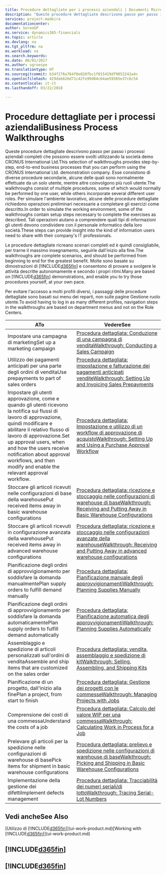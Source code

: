 ```yaml
---
title: Procedure dettagliate per i processi aziendali | Documenti Microsoft
description: "Queste procedure dettagliate descrivono passo per passo i processi aziendali completi che possono essere svolti utilizzando la società demo CRONUS International Ltd. Esse consistono di diverse procedure secondarie, alcune delle quali sono normalmente effettuate da un solo utente, mentre altre coinvolgono più ruoli utente. Per simulare l'ambiente lavorativo, alcune delle procedure dettagliate richiedono operazioni preliminari necessarie a completare gli esercizi come descritto. Tali operazioni aiutano a comprendere quali tipi di informazioni gli utenti devono condividere con il personale informatico della loro società."
services: project-madeira
documentationcenter: 
author: SorenGP
ms.service: dynamics365-financials
ms.topic: article
ms.devlang: na
ms.tgt_pltfrm: na
ms.workload: na
ms.search.keywords: 
ms.date: 08/01/2017
ms.author: sgroespe
ms.translationtype: HT
ms.sourcegitcommit: b34f276a764f0e828fbc1f015429df9852242a4c
ms.openlocfilehash: 429dab626d71c42fe99d84c64ae59365e37c6c54
ms.contentlocale: it-it
ms.lasthandoff: 03/22/2018

---
```

# <a name="business-process-walkthroughs"></a><span data-ttu-id="86a60-106">Procedure dettagliate per i processi aziendali</span><span class="sxs-lookup"><span data-stu-id="86a60-106">Business Process Walkthroughs</span></span>
<span data-ttu-id="86a60-107">Queste procedure dettagliate descrivono passo per passo i processi aziendali completi che possono essere svolti utilizzando la società demo CRONUS International Ltd.</span><span class="sxs-lookup"><span data-stu-id="86a60-107">This selection of walkthroughs provides step-by-step, end-to-end business processes that you can perform using the CRONUS International Ltd. demonstration company.</span></span> <span data-ttu-id="86a60-108">Esse consistono di diverse procedure secondarie, alcune delle quali sono normalmente effettuate da un solo utente, mentre altre coinvolgono più ruoli utente.</span><span class="sxs-lookup"><span data-stu-id="86a60-108">The walkthroughs consist of multiple procedures, some of which would normally be performed by one user, while others incorporate several different user roles.</span></span> <span data-ttu-id="86a60-109">Per simulare l'ambiente lavorativo, alcune delle procedure dettagliate richiedono operazioni preliminari necessarie a completare gli esercizi come descritto.</span><span class="sxs-lookup"><span data-stu-id="86a60-109">In order to simulate the working environment, some of the walkthroughs contain setup steps necessary to complete the exercises as described.</span></span> <span data-ttu-id="86a60-110">Tali operazioni aiutano a comprendere quali tipi di informazioni gli utenti devono condividere con il personale informatico della loro società.</span><span class="sxs-lookup"><span data-stu-id="86a60-110">These steps can provide insight into the kind of information users need to share with their company's IT professionals.</span></span>  

 <span data-ttu-id="86a60-111">Le procedure dettagliate ricreano scenari completi ed è quindi consigliabile, per trarne il massimo insegnamento, seguirle dall'inizio alla fine.</span><span class="sxs-lookup"><span data-stu-id="86a60-111">The walkthroughs are complete scenarios, and should be performed from beginning to end for the greatest benefit.</span></span> <span data-ttu-id="86a60-112">Molte sono basate su dimostrazioni di [!INCLUDE[d365fin](includes/d365fin_md.md)] e consentono di provare a svolgere le attività descritte autonomamente e secondo i propri ritmi.</span><span class="sxs-lookup"><span data-stu-id="86a60-112">Many are based on [!INCLUDE[d365fin](includes/d365fin_md.md)] demonstrations, and enable you to try those procedures yourself, at your own pace.</span></span>  

 <span data-ttu-id="86a60-113">Per evitare l'accesso a molti profili diversi, i passaggi delle procedure dettagliate sono basati sui menu dei reparti, non sulle pagine Gestione ruolo utente.</span><span class="sxs-lookup"><span data-stu-id="86a60-113">To avoid having to log in as many different profiles, navigation steps in the walkthroughs are based on department menus and not on the Role Centers.</span></span>  

|<span data-ttu-id="86a60-114">A</span><span class="sxs-lookup"><span data-stu-id="86a60-114">To</span></span>|<span data-ttu-id="86a60-115">Vedere</span><span class="sxs-lookup"><span data-stu-id="86a60-115">See</span></span>|  
|--------|---------|  
|<span data-ttu-id="86a60-116">Impostare una campagna di marketing</span><span class="sxs-lookup"><span data-stu-id="86a60-116">Set up a marketing campaign</span></span>|[<span data-ttu-id="86a60-117">Procedura dettagliata: Conduzione di una campagna di vendita</span><span class="sxs-lookup"><span data-stu-id="86a60-117">Walkthrough: Conducting a Sales Campaign</span></span>](walkthrough-conducting-a-sales-campaign.md)|  
|<span data-ttu-id="86a60-118">Utilizzo dei pagamenti anticipati per una parte degli ordini di vendita</span><span class="sxs-lookup"><span data-stu-id="86a60-118">Use prepayments to part of sales orders</span></span>|[<span data-ttu-id="86a60-119">Procedura dettagliata: impostazione e fatturazione dei pagamenti anticipati vendite</span><span class="sxs-lookup"><span data-stu-id="86a60-119">Walkthrough: Setting Up and Invoicing Sales Prepayments</span></span>](walkthrough-setting-up-and-invoicing-sales-prepayments.md)|  
|<span data-ttu-id="86a60-120">Impostare gli utenti approvazione, come e quando gli utenti ricevono la notifica sui flussi di lavoro di approvazione, quindi modificare e abilitare il relativo flusso di lavoro di approvazione.</span><span class="sxs-lookup"><span data-stu-id="86a60-120">Set up approval users, when and how the users receive notification about approval workflows, and then modify and enable the relevant approval workflow.</span></span>|[<span data-ttu-id="86a60-121">Procedura dettagliata: Impostazione e utilizzo di un workflow di approvazione di acquisto</span><span class="sxs-lookup"><span data-stu-id="86a60-121">Walkthrough: Setting Up and Using a Purchase Approval Workflow</span></span>](walkthrough-setting-up-and-using-a-purchase-approval-workflow.md)|  
|<span data-ttu-id="86a60-122">Stoccare gli articoli ricevuti nelle configurazioni di base della warehouse</span><span class="sxs-lookup"><span data-stu-id="86a60-122">Put received items away in basic warehouse configurations</span></span>|[<span data-ttu-id="86a60-123">Procedura dettagliata: ricezione e stoccaggio nelle configurazioni di warehouse di base</span><span class="sxs-lookup"><span data-stu-id="86a60-123">Walkthrough: Receiving and Putting Away in Basic Warehouse Configurations</span></span>](walkthrough-receiving-and-putting-away-in-basic-warehousing.md)|  
|<span data-ttu-id="86a60-124">Stoccare gli articoli ricevuti in configurazione avanzata della warehouse</span><span class="sxs-lookup"><span data-stu-id="86a60-124">Put received items away in advanced warehouse configurations</span></span>|[<span data-ttu-id="86a60-125">Procedura dettagliata: ricezione e stoccaggio nelle configurazioni avanzate della warehouse</span><span class="sxs-lookup"><span data-stu-id="86a60-125">Walkthrough: Receiving and Putting Away in advanced warehouse configurations</span></span>](walkthrough-receiving-and-putting-away-in-advanced-warehousing.md)|  
|<span data-ttu-id="86a60-126">Pianificazione degli ordini di approvvigionamento per soddisfare la domanda manualmente</span><span class="sxs-lookup"><span data-stu-id="86a60-126">Plan supply orders to fulfill demand manually</span></span>|[<span data-ttu-id="86a60-127">Procedura dettagliata: Pianificazione manuale degli approvvigionamenti</span><span class="sxs-lookup"><span data-stu-id="86a60-127">Walkthrough: Planning Supplies Manually</span></span>](walkthrough-planning-supplies-manually.md)|  
|<span data-ttu-id="86a60-128">Pianificazione degli ordini di approvvigionamento per soddisfare la domanda automaticamente</span><span class="sxs-lookup"><span data-stu-id="86a60-128">Plan supply orders to fulfill demand automatically</span></span>|[<span data-ttu-id="86a60-129">Procedura dettagliata: Pianificazione automatica degli approvvigionamenti</span><span class="sxs-lookup"><span data-stu-id="86a60-129">Walkthrough: Planning Supplies Automatically</span></span>](walkthrough-planning-supplies-automatically.md)|  
|<span data-ttu-id="86a60-130">Assemblaggio e spedizione di articoli personalizzati sull'ordini di vendita</span><span class="sxs-lookup"><span data-stu-id="86a60-130">Assemble and ship items that are customized on the sales order</span></span>|[<span data-ttu-id="86a60-131">Procedura dettagliata: vendita, assemblaggio e spedizione di kit</span><span class="sxs-lookup"><span data-stu-id="86a60-131">Walkthrough: Selling, Assembling, and Shipping Kits</span></span>](walkthrough-selling-assembling-and-shipping-kits.md)|  
|<span data-ttu-id="86a60-132">Pianificazione di un progetto, dall'inizio alla fine</span><span class="sxs-lookup"><span data-stu-id="86a60-132">Plan a project, from start to finish</span></span>|[<span data-ttu-id="86a60-133">Procedura dettagliata: Gestione dei progetti con le commesse</span><span class="sxs-lookup"><span data-stu-id="86a60-133">Walkthrough: Managing Projects with Jobs</span></span>](walkthrough-managing-projects-with-jobs.md)|  
|<span data-ttu-id="86a60-134">Comprensione dei costi di una commessa</span><span class="sxs-lookup"><span data-stu-id="86a60-134">Understand the costs of a job</span></span>|[<span data-ttu-id="86a60-135">Procedura dettagliata: Calcolo del valore WIP per una commessa</span><span class="sxs-lookup"><span data-stu-id="86a60-135">Walkthrough: Calculating Work in Process for a Job</span></span>](walkthrough-calculating-work-in-process-for-a-job.md)|  
|<span data-ttu-id="86a60-136">Prelevare gli articoli per la spedizione nelle configurazioni di warehouse di base</span><span class="sxs-lookup"><span data-stu-id="86a60-136">Pick items for shipment in basic warehouse configurations</span></span>|[<span data-ttu-id="86a60-137">Procedura dettagliata: prelievo e spedizione nelle configurazioni di warehouse di base</span><span class="sxs-lookup"><span data-stu-id="86a60-137">Walkthrough: Picking and Shipping in Basic Warehouse Configurations</span></span>](walkthrough-picking-and-shipping-in-basic-warehousing.md)|  
|<span data-ttu-id="86a60-138">Implementazione della gestione dei difetti</span><span class="sxs-lookup"><span data-stu-id="86a60-138">Implement defects management</span></span>|[<span data-ttu-id="86a60-139">Procedura dettagliata: Tracciabilità dei numeri seriali/di lotto</span><span class="sxs-lookup"><span data-stu-id="86a60-139">Walkthrough: Tracing Serial-Lot Numbers</span></span>](walkthrough-tracing-serial-lot-numbers.md)|  

## <a name="see-also"></a><span data-ttu-id="86a60-140">Vedi anche</span><span class="sxs-lookup"><span data-stu-id="86a60-140">See Also</span></span>
<span data-ttu-id="86a60-141">[Utilizzo di [!INCLUDE[d365fin](includes/d365fin_md.md)]](ui-work-product.md)</span><span class="sxs-lookup"><span data-stu-id="86a60-141">[Working with [!INCLUDE[d365fin](includes/d365fin_md.md)]](ui-work-product.md)</span></span>  

## [!INCLUDE[d365fin](includes/free_trial_md.md)]  
## [!INCLUDE[d365fin](includes/training_link_md.md)]

